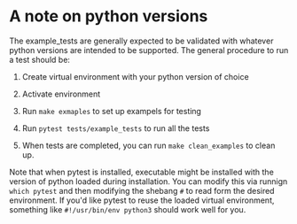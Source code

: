 # A note on python versions

The example_tests are generally expected to be validated with whatever python versions are intended to be supported. The general procedure to run a test should be: 

1) Create virtual environment with your python version of choice 

2) Activate environment 

3) Run `make exmaples` to set up exampels for testing

4) Run `pytest tests/example_tests` to run all the tests 

5) When tests are completed, you can run `make clean_examples` to clean up. 

Note that when pytest is installed, executable might be installed with the version of python loaded during installation. You can modify this via runnign `which pytest` and then modifying the shebang `#` to read form the desired environment. If you'd like pytest to reuse the loaded virtual environment, something like `#!/usr/bin/env python3` should work well for you. 